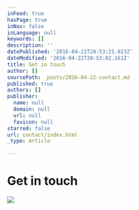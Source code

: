 ```yaml
---
inFeed: true
hasPage: true
inNav: false
inLanguage: null
keywords: []
description: ''
datePublished: '2016-04-22T20:53:21.023Z'
dateModified: '2016-04-22T20:53:02.161Z'
title: Get in touch
author: []
sourcePath: _posts/2016-04-22-contact.md
published: true
authors: []
publisher:
  name: null
  domain: null
  url: null
  favicon: null
starred: false
url: contact/index.html
_type: Article

---
```

# Get in touch
![](https://the-grid-user-content.s3-us-west-2.amazonaws.com/08062b6b-7069-407d-8c24-f609bbb1833d.jpg)